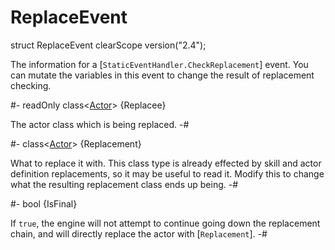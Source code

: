 # ReplaceEvent

[CheckReplacement]: StaticEventHandler.md#mthd-CheckReplacement

[Actor]: ../Base/Actor.md
[StaticEventHandler]: StaticEventHandler.md

<!-- api-declaration -->
struct ReplaceEvent clearScope version("2.4");

<!-- api-definition -->
The information for a [`StaticEventHandler.CheckReplacement`] event.
You can mutate the variables in this event to change the result of
replacement checking.

<!-- api-members -->
#-
readOnly class\<[Actor]> {Replacee}

The actor class which is being replaced.
-#

#-
class\<[Actor]> {Replacement}

What to replace it with. This class type is already effected by skill
and actor definition replacements, so it may be useful to read it.
Modify this to change what the resulting replacement class ends up
being.
-#

#-
bool {IsFinal}

If `true`, the engine will not attempt to continue going down the
replacement chain, and will directly replace the actor with
[`Replacement`].
-#
